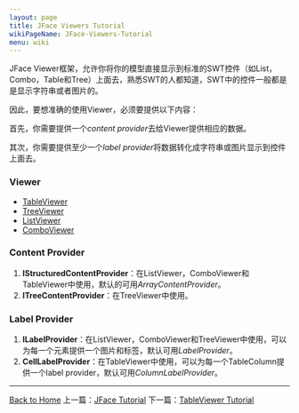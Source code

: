 ```yaml
---
layout: page
title: JFace Viewers Tutorial
wikiPageName: JFace-Viewers-Tutorial
menu: wiki
---
```


JFace Viewer框架，允许你将你的模型直接显示到标准的SWT控件（如List，Combo，Table和Tree）上面去，熟悉SWT的人都知道，SWT中的控件一般都是是显示字符串或者图片的。


因此，要想准确的使用Viewer，必须要提供以下内容：

首先，你需要提供一个*content provider*去给Viewer提供相应的数据。

其次，你需要提供至少一个*label provider*将数据转化成字符串或图片显示到控件上面去。

### Viewer
* [TableViewer](http://ecsoya.github.io/eclipse.tutorial/wiki/TableViewer-Tutorial)
* [TreeViewer](http://ecsoya.github.io/eclipse.tutorial/wiki/TreeViewer-Tutorial)
* [ListViewer](http://ecsoya.github.io/eclipse.tutorial/wiki/ListViewer-Tutorial)
* [ComboViewer](http://ecsoya.github.io/eclipse.tutorial/wiki/ComboViewer-Tutorial)

### Content Provider

1. **IStructuredContentProvider**：在ListViewer，ComboViewer和TableViewer中使用，默认的可用*ArrayContentProvider*。
2. **ITreeContentProvider**：在TreeViewer中使用。

### Label Provider
1. **ILabelProvider**：在ListViewer，ComboViewer和TreeViewer中使用，可以为每一个元素提供一个图片和标签，默认可用*LabelProvider*。
2. **CellLabelProvider**：在TableViewer中使用，可以为每一个TableColumn提供一个label provider，默认可用*ColumnLabelProvider*。

***
[Back to Home]({{site.baseurl}}/eclipse.tutorial/wiki/) 上一篇：[JFace Tutorial](http://ecsoya.github.io/eclipse.tutorial/wiki/JFace-Tutorial) 下一篇：[TableViewer Tutorial](http://ecsoya.github.io/eclipse.tutorial/wiki/TableViewer-Tutorial)